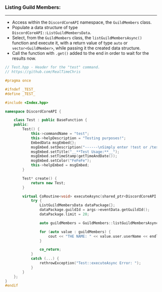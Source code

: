 ### **Listing Guild Members:**
---
- Access within the `DiscordCoreAPI` namespace, the `GuildMembers` class.
- Populate a data structure of type `DiscordCoreAPI::ListGuildMembersData`.
- Select, from the `GuildMembers` class, the `listGuildMembersAsync()` function and execute it, with a return value of type `auto` or `vector<GuildMember>`, while passing it the created data structure.
- Call the function with `.get()` added to the end in order to wait for the results now.

```cpp
// Test.hpp - Header for the "test" command.
// https://github.com/RealTimeChris

#pragma once

#ifndef _TEST_
#define _TEST_

#include <Index.hpp>

namespace DiscordCoreAPI {

	class Test : public BaseFunction {
	public:
		Test() {
			this->commandName = "test";
			this->helpDescription = "Testing purposes!";
			EmbedData msgEmbed{};
			msgEmbed.setDescription("------\nSimply enter !test or /test!\n------");
			msgEmbed.setTitle("__**Test Usage:**__");
			msgEmbed.setTimeStamp(getTimeAndDate());
			msgEmbed.setColor("FeFeFe");
			this->helpEmbed = msgEmbed;
		}

		Test* create() {
			return new Test;
		}

		virtual CoRoutine<void> executeAsync(shared_ptr<DiscordCoreAPI::BaseFunctionArguments> args) {
			try {
				ListGuildMembersData dataPackage{};
				dataPackage.guildId = args->eventData.getGuildId();
				dataPackage.limit = 20;

				auto guildMembers = GuildMembers::listGuildMembersAsync(dataPackage).get();

				for (auto value : guildMembers) {
					cout << "THE NAME: " << value.user.userName << endl;
				}

				co_return;
			}
			catch (...) {
				rethrowException("Test::executeAsync Error: ");
			}
		}
	};
}
#endif
```
